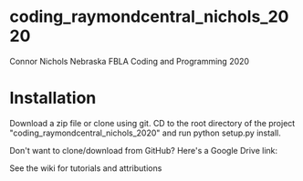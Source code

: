# coding_raymondcentral_nichols_2020
Connor Nichols Nebraska FBLA Coding and Programming 2020

# Installation
Download a zip file or clone using git. CD to the root directory of the project "coding_raymondcentral_nichols_2020" and run python setup.py install.

Don't want to clone/download from GitHub? Here's a Google Drive link:

See the wiki for tutorials and attributions

